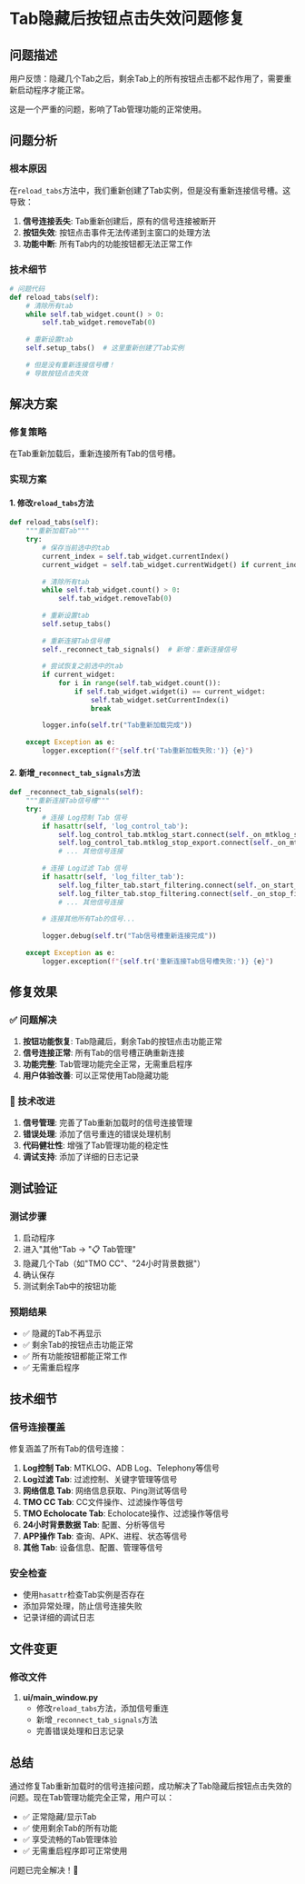 # Tab隐藏后按钮点击失效问题修复

## 问题描述

用户反馈：隐藏几个Tab之后，剩余Tab上的所有按钮点击都不起作用了，需要重新启动程序才能正常。

这是一个严重的问题，影响了Tab管理功能的正常使用。

## 问题分析

### 根本原因
在`reload_tabs`方法中，我们重新创建了Tab实例，但是没有重新连接信号槽。这导致：

1. **信号连接丢失**: Tab重新创建后，原有的信号连接被断开
2. **按钮失效**: 按钮点击事件无法传递到主窗口的处理方法
3. **功能中断**: 所有Tab内的功能按钮都无法正常工作

### 技术细节
```python
# 问题代码
def reload_tabs(self):
    # 清除所有tab
    while self.tab_widget.count() > 0:
        self.tab_widget.removeTab(0)
    
    # 重新设置tab
    self.setup_tabs()  # 这里重新创建了Tab实例
    
    # 但是没有重新连接信号槽！
    # 导致按钮点击失效
```

## 解决方案

### 修复策略
在Tab重新加载后，重新连接所有Tab的信号槽。

### 实现方案

#### 1. 修改`reload_tabs`方法
```python
def reload_tabs(self):
    """重新加载Tab"""
    try:
        # 保存当前选中的tab
        current_index = self.tab_widget.currentIndex()
        current_widget = self.tab_widget.currentWidget() if current_index >= 0 else None
        
        # 清除所有tab
        while self.tab_widget.count() > 0:
            self.tab_widget.removeTab(0)
        
        # 重新设置tab
        self.setup_tabs()
        
        # 重新连接Tab信号槽
        self._reconnect_tab_signals()  # 新增：重新连接信号
        
        # 尝试恢复之前选中的tab
        if current_widget:
            for i in range(self.tab_widget.count()):
                if self.tab_widget.widget(i) == current_widget:
                    self.tab_widget.setCurrentIndex(i)
                    break
        
        logger.info(self.tr("Tab重新加载完成"))
        
    except Exception as e:
        logger.exception(f"{self.tr('Tab重新加载失败:')} {e}")
```

#### 2. 新增`_reconnect_tab_signals`方法
```python
def _reconnect_tab_signals(self):
    """重新连接Tab信号槽"""
    try:
        # 连接 Log控制 Tab 信号
        if hasattr(self, 'log_control_tab'):
            self.log_control_tab.mtklog_start.connect(self._on_mtklog_start)
            self.log_control_tab.mtklog_stop_export.connect(self._on_mtklog_stop_export)
            # ... 其他信号连接
        
        # 连接 Log过滤 Tab 信号
        if hasattr(self, 'log_filter_tab'):
            self.log_filter_tab.start_filtering.connect(self._on_start_filtering)
            self.log_filter_tab.stop_filtering.connect(self._on_stop_filtering)
            # ... 其他信号连接
        
        # 连接其他所有Tab的信号...
        
        logger.debug(self.tr("Tab信号槽重新连接完成"))
        
    except Exception as e:
        logger.exception(f"{self.tr('重新连接Tab信号槽失败:')} {e}")
```

## 修复效果

### ✅ 问题解决
1. **按钮功能恢复**: Tab隐藏后，剩余Tab的按钮点击功能正常
2. **信号连接正常**: 所有Tab的信号槽正确重新连接
3. **功能完整**: Tab管理功能完全正常，无需重启程序
4. **用户体验改善**: 可以正常使用Tab隐藏功能

### 🔧 技术改进
1. **信号管理**: 完善了Tab重新加载时的信号连接管理
2. **错误处理**: 添加了信号重连的错误处理机制
3. **代码健壮性**: 增强了Tab管理功能的稳定性
4. **调试支持**: 添加了详细的日志记录

## 测试验证

### 测试步骤
1. 启动程序
2. 进入"其他"Tab → "📋 Tab管理"
3. 隐藏几个Tab（如"TMO CC"、"24小时背景数据"）
4. 确认保存
5. 测试剩余Tab中的按钮功能

### 预期结果
- ✅ 隐藏的Tab不再显示
- ✅ 剩余Tab的按钮点击功能正常
- ✅ 所有功能按钮都能正常工作
- ✅ 无需重启程序

## 技术细节

### 信号连接覆盖
修复涵盖了所有Tab的信号连接：

1. **Log控制 Tab**: MTKLOG、ADB Log、Telephony等信号
2. **Log过滤 Tab**: 过滤控制、关键字管理等信号
3. **网络信息 Tab**: 网络信息获取、Ping测试等信号
4. **TMO CC Tab**: CC文件操作、过滤操作等信号
5. **TMO Echolocate Tab**: Echolocate操作、过滤操作等信号
6. **24小时背景数据 Tab**: 配置、分析等信号
7. **APP操作 Tab**: 查询、APK、进程、状态等信号
8. **其他 Tab**: 设备信息、配置、管理等信号

### 安全检查
- 使用`hasattr`检查Tab实例是否存在
- 添加异常处理，防止信号连接失败
- 记录详细的调试日志

## 文件变更

### 修改文件
1. **ui/main_window.py**
   - 修改`reload_tabs`方法，添加信号重连
   - 新增`_reconnect_tab_signals`方法
   - 完善错误处理和日志记录

## 总结

通过修复Tab重新加载时的信号连接问题，成功解决了Tab隐藏后按钮点击失效的问题。现在Tab管理功能完全正常，用户可以：

- ✅ 正常隐藏/显示Tab
- ✅ 使用剩余Tab的所有功能
- ✅ 享受流畅的Tab管理体验
- ✅ 无需重启程序即可正常使用

问题已完全解决！🎉
